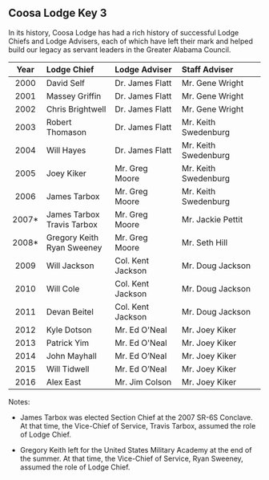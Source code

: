 ## Coosa Lodge Key 3

In its history, Coosa Lodge has had a rich history of successful Lodge Chiefs and Lodge Advisers, each of which have left their mark and helped build our legacy as servant leaders in the Greater Alabama Council.

Year | Lodge Chief | Lodge Adviser | Staff Adviser
:--: | :---------- | :------------ | :------------ 
2000 | David Self | Dr. James Flatt | Mr. Gene Wright
2001 | Massey Griffin | Dr. James Flatt | Mr. Gene Wright
2002 | Chris Brightwell | Dr. James Flatt | Mr. Gene Wright
2003 | Robert Thomason | Dr. James Flatt | Mr. Keith Swedenburg
2004 | Will Hayes | Dr. James Flatt | Mr. Keith Swedenburg
2005 | Joey Kiker | Mr. Greg Moore | Mr. Keith Swedenburg
2006 | James Tarbox | Mr. Greg Moore | Mr. Keith Swedenburg
2007* | James Tarbox<br>Travis Tarbox | Mr. Greg Moore | Mr. Jackie Pettit
2008* | Gregory Keith<br>Ryan Sweeney | Mr. Greg Moore | Mr. Seth Hill
2009 | Will Jackson | Col. Kent Jackson | Mr. Doug Jackson
2010 | Will Cole | Col. Kent Jackson | Mr. Doug Jackson
2011 | Devan Beitel | Col. Kent Jackson | Mr. Doug Jackson
2012 | Kyle Dotson | Mr. Ed O'Neal | Mr. Joey Kiker
2013 | Patrick Yim | Mr. Ed O'Neal | Mr. Joey Kiker
2014 | John Mayhall | Mr. Ed O’Neal | Mr. Joey Kiker
2015 | Will Tidwell | Mr. Ed O’Neal | Mr. Joey Kiker
2016 | Alex East | Mr. Jim Colson | Mr. Joey Kiker

Notes:

* James Tarbox was elected Section Chief at the 2007 SR-6S Conclave. At that time, the Vice-Chief of Service, Travis Tarbox, assumed the role of Lodge Chief.

* Gregory Keith left for the United States Military Academy at the end of the summer. At that time, the Vice-Chief of Service, Ryan Sweeney, assumed the role of Lodge Chief.
